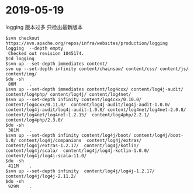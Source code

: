 
# 2019-05-19

logging 版本过多 只检出最新版本

    $svn checkout https://svn.apache.org/repos/infra/websites/production/logging  logging  --depth empty
     Checked out revision 1045174.
    $cd logging
    $svn up --set-depth immediates content/
    svn up --set-depth infinity content/chainsaw/ content/css/ content/js/  content/img/
    $du -sh
     80M     .
    $svn up --set-depth immediates content/log4cxx/ content/log4j-audit/ content/log4php/ content/log4j/ content/log4net/
    $svn up --set-depth infinity content/log4cxx/0.10.0/  content/log4cxx/0.11.0/  content/log4j-audit/log4j-audit-1.0.0/ content/log4j-audit/log4j-audit-1.0.0/ content/log4net/log4net-2.0.8/ content/log4net/log4net-1.2.15/  content/log4php/2.2.1/ content/log4php/2.3.0/
    $du -sh
     381M    .
    $svn up --set-depth infinity content/log4j/boot/ content/log4j/boot-1.0/ content/log4j/companions  content/log4j/extras/  content/log4j/extras-1.2.17/  content/log4j/kotlin/  content/log4j/scala/  content/log4j/log4j-kotlin-1.0.0/  content/log4j/log4j-scala-11.0/
    $du -sh
     411M    .
    $svn up --set-depth infinity  content/log4j/log4j-1.2.17/  content/log4j/log4j-2.11.2/
    $du -sh
     929M    .



